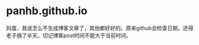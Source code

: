 panhb.github.io
===============        

妈蛋，我说怎么不生成博客文章了，其他都好好的。原来github会检查日期，还得老子搞了半天。切记博客post时间不能大于当前时间。
